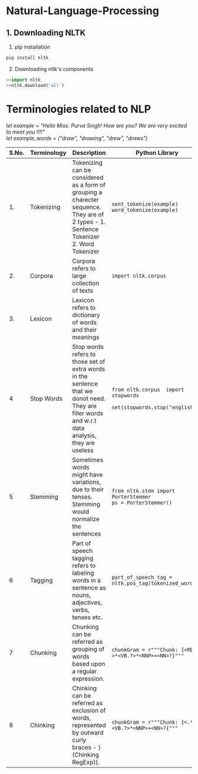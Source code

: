 # Natural-Language-Processing 

## 1. Downloading NLTK
1. pip installation 
```python
pip install nltk
```
2. Downloading nltk's components 
```python
>>import nltk
>>nltk.download('all')
```

# Terminologies related to NLP

*let example = "Hello Miss. Purva Singh! How are you? We are very excited to meet you !!!!"*<br/>
*let example_words = ("draw", "drawing", "drew", "draws") <br/>*

| S.No. | Terminology | Description                                                                                                                                          | Python Library                                                                    | Examples                                                                                                                                                                                                      |
|-------|-------------|------------------------------------------------------------------------------------------------------------------------------------------------------|-----------------------------------------------------------------------------------|-------------------------------------------------------------------------------------------------------------------------------------------------------------------------------------------------------------|
| 1.    | Tokenizing  | Tokenizing can be considered as a form of grouping a charecter sequence. They are of 2 types -  1. Sentence Tokenizer  2. Word Tokenizer             | ```sent_tokenize(example) word_tokenize(example) ```                   | **SENTENCE TOKENIZER -**<br/>Hello Miss.<br/>Purva Singh!<br/>How are you?<br/>We are very excited to meet you !!!!<br/>  **WORD TOKENIZER -** 'Hello','Miss','.','Purva','Singh','!','How','are','you','?','We','are', 'very','excited','to','meet','you','!','!','!','!'  |
| 2.    | Corpora     | Corpora refers to large collection of texts                                                                                                          | ```import nltk.corpus ```                                                  | medical journals, presidential speech, any English language                                                                                                                                                 |
| 3.    | Lexicon     | Lexicon refers to dictionary of  words and their meanings                                                                                            |                                                                                   | bull - To a financial investor,  the first meaning for the word "Bull"  is someone who <br/>is confident about the market <br/>bull - also an animal                                                                       |
| 4     | Stop Words  | Stop words refers to those set of extra words in  the sentence that we donot need.  They are filler words and w.r.t data analysis,  they are useless | ```from nltk.corpus  import stopwords``` <br/>```  set(stopwords.stop("english"))  ``` |'Hello', 'Miss', '.', 'Purva', 'Singh', '!', 'How', '?', 'We', 'excited', 'meet', '!', '!', '!', '!'                                                                                                                                                                                             |
| 5     | Stemming    | Sometimes words might have variations, due to their tenses. Stemming would normalize the sentences                                                   | ```from nltk.stem import PorterStemmer```<br/> ```ps = PorterStemmer()```                       | Stemming would give a set of **root words.** <br/><br/>ps.stem(example_words) = ("draw", "draw", "drew", "draw")                                         |
| 6     | Tagging     | Part of speech tagging refers to labeling words in a sentence as nouns,  adjectives, verbs, tenses etc.                                              | ```part_of_speech_tag = nltk.pos_tag(tokenized_words)```                                                                                   | (('PRESIDENT', 'NNP'),<br/>  ('members', 'NNS'),<br/>  ('W.', 'NNP'),<br/>  ('THE', 'DT'))<br/><br/>  1. NNP - proper noun<br/> 2. DT - determiner<br/> 3. NNS - noun plural                                                                   |
| 7     | Chunking    | Chunking can be referred  as grouping of words based upon  a regular expression.                                                                     | ```chunkGram = r"""Chunk: {<RB.?>*<VB.?>*<NNP>+<NN>?}"""``` | Chunk PRESIDENT/NNP GEORGE/NNP W./NNP BUSH/NNP)<br/> (Chunk ADDRESS/NNP)<br/> (Chunk A/NNP JOINT/NNP SESSION/NNP)                                                                                                     |
| 8     | Chinking    | Chinking can be referred  as exclusion of words, represented by outward curly braces - }(Chinking RegExp){.                                                                     | ```chunkGram = r"""Chunk: {<.*>+}<VB.?>*<NNP>+<NN>?{"""``` |  (Chunk THE/NNP<br/>  CONGRESS/NNP<br/>  ON/NNP<br/>  THE/NNP<br/>  STATE/NNP)                                                                                               |



